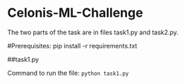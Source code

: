 # Celonis-ML-Challenge

The two parts of the task are in files task1.py and task2.py.

#Prerequisites:
pip install -r requirements.txt

##task1.py

Command to run the file:
`python task1.py`

##
